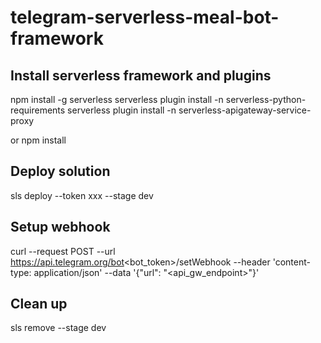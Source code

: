 # telegram-serverless-meal-bot-framework

## Install serverless framework and plugins
npm install -g serverless
serverless plugin install -n serverless-python-requirements
serverless plugin install -n serverless-apigateway-service-proxy

or npm install

## Deploy solution
sls deploy --token xxx --stage dev

## Setup webhook
curl --request POST --url https://api.telegram.org/bot<bot_token>/setWebhook --header 'content-type: application/json' --data '{"url": "<api_gw_endpoint>"}'

## Clean up
sls remove --stage dev
